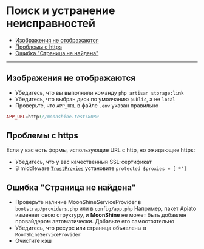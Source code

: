 # Поиск и устранение неисправностей

- [Изображения не отображаются](#images-are-not-displayed)
- [Проблемы с https](#problems-with-https)
- [Ошибка "Страница не найдена"](#error-page-not-found)

---

<a name="images-are-not-displayed"></a>
## Изображения не отображаются
- Убедитесь, что вы выполнили команду `php artisan storage:link`
- Убедитесь, что выбран диск по умолчанию `public`, а не `local`
- Проверьте, что `APP_URL` в файле `.env` указан правильно

```php
APP_URL=http://moonshine.test:8080
```

<a name="problems-with-https"></a>
## Проблемы с https
Если у вас есть формы, использующие URL с http, но ожидающие https:

- Убедитесь, что у вас качественный SSL-сертификат
- В middleware [`TrustProxies`](https://laravel.com/docs/requests#configuring-trusted-proxies) установите `protected $proxies = ['*']`

<a name="error-page-not-found"></a>
## Ошибка "Страница не найдена"
- Проверьте наличие MoonShineServiceProvider в `bootstrap/providers.php` или в `config/app.php`
Например, пакет Apiato изменяет свою структуру, и **MoonShine** не может быть добавлен провайдером автоматически. Добавьте его самостоятельно
- Убедитесь, что ресурс или страница объявлены в `MoonShineServiceProvider`
- Очистите кэш
